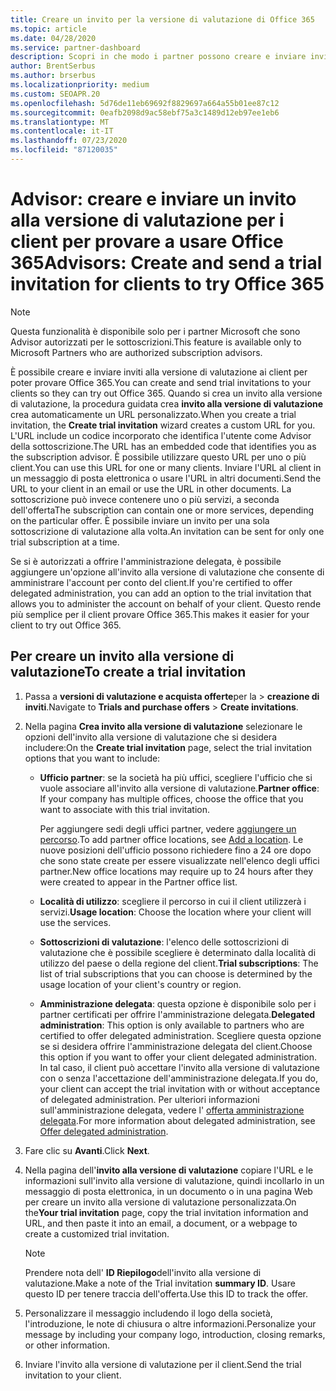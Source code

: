 ```yaml
---
title: Creare un invito per la versione di valutazione di Office 365
ms.topic: article
ms.date: 04/28/2020
ms.service: partner-dashboard
description: Scopri in che modo i partner possono creare e inviare inviti alla versione di valutazione per i loro clienti per provare a usare Office 365. I partner sono in gran parte un Advisor autorizzato per le sottoscrizioni.
author: BrentSerbus
ms.author: brserbus
ms.localizationpriority: medium
ms.custom: SEOAPR.20
ms.openlocfilehash: 5d76de11eb69692f8829697a664a55b01ee87c12
ms.sourcegitcommit: 0eafb2098d9ac58ebf75a3c1489d12eb97ee1eb6
ms.translationtype: MT
ms.contentlocale: it-IT
ms.lasthandoff: 07/23/2020
ms.locfileid: "87120035"
---
```

# <a name="advisors-create-and-send-a-trial-invitation-for-clients-to-try-office-365"></a><span data-ttu-id="37ec7-104">Advisor: creare e inviare un invito alla versione di valutazione per i client per provare a usare Office 365</span><span class="sxs-lookup"><span data-stu-id="37ec7-104">Advisors: Create and send a trial invitation for clients to try Office 365</span></span>

> [!NOTE]
> <span data-ttu-id="37ec7-105">Questa funzionalità è disponibile solo per i partner Microsoft che sono Advisor autorizzati per le sottoscrizioni.</span><span class="sxs-lookup"><span data-stu-id="37ec7-105">This feature is available only to Microsoft Partners who are authorized subscription advisors.</span></span>

<span data-ttu-id="37ec7-106">È possibile creare e inviare inviti alla versione di valutazione ai client per poter provare Office 365.</span><span class="sxs-lookup"><span data-stu-id="37ec7-106">You can create and send trial invitations to your clients so they can try out Office 365.</span></span> <span data-ttu-id="37ec7-107">Quando si crea un invito alla versione di valutazione, la procedura guidata crea **invito alla versione di valutazione** crea automaticamente un URL personalizzato.</span><span class="sxs-lookup"><span data-stu-id="37ec7-107">When you create a trial invitation, the **Create trial invitation** wizard creates a custom URL for you.</span></span> <span data-ttu-id="37ec7-108">L'URL include un codice incorporato che identifica l'utente come Advisor della sottoscrizione.</span><span class="sxs-lookup"><span data-stu-id="37ec7-108">The URL has an embedded code that identifies you as the subscription advisor.</span></span> <span data-ttu-id="37ec7-109">È possibile utilizzare questo URL per uno o più client.</span><span class="sxs-lookup"><span data-stu-id="37ec7-109">You can use this URL for one or many clients.</span></span> <span data-ttu-id="37ec7-110">Inviare l'URL al client in un messaggio di posta elettronica o usare l'URL in altri documenti.</span><span class="sxs-lookup"><span data-stu-id="37ec7-110">Send the URL to your client in an email or use the URL in other documents.</span></span> <span data-ttu-id="37ec7-111">La sottoscrizione può invece contenere uno o più servizi, a seconda dell'offerta</span><span class="sxs-lookup"><span data-stu-id="37ec7-111">The subscription can contain one or more services, depending on the particular offer.</span></span> <span data-ttu-id="37ec7-112">È possibile inviare un invito per una sola sottoscrizione di valutazione alla volta.</span><span class="sxs-lookup"><span data-stu-id="37ec7-112">An invitation can be sent for only one trial subscription at a time.</span></span>

<span data-ttu-id="37ec7-113">Se si è autorizzati a offrire l'amministrazione delegata, è possibile aggiungere un'opzione all'invito alla versione di valutazione che consente di amministrare l'account per conto del client.</span><span class="sxs-lookup"><span data-stu-id="37ec7-113">If you're certified to offer delegated administration, you can add an option to the trial invitation that allows you to administer the account on behalf of your client.</span></span> <span data-ttu-id="37ec7-114">Questo rende più semplice per il client provare Office 365.</span><span class="sxs-lookup"><span data-stu-id="37ec7-114">This makes it easier for your client to try out Office 365.</span></span>

## <a name="to-create-a-trial-invitation"></a><span data-ttu-id="37ec7-115">Per creare un invito alla versione di valutazione</span><span class="sxs-lookup"><span data-stu-id="37ec7-115">To create a trial invitation</span></span>

1. <span data-ttu-id="37ec7-116">Passa a **versioni di valutazione e acquista offerte**per la  >  **creazione di inviti**.</span><span class="sxs-lookup"><span data-stu-id="37ec7-116">Navigate to **Trials and purchase offers** > **Create invitations**.</span></span>

2. <span data-ttu-id="37ec7-117">Nella pagina **Crea invito alla versione di valutazione** selezionare le opzioni dell'invito alla versione di valutazione che si desidera includere:</span><span class="sxs-lookup"><span data-stu-id="37ec7-117">On the **Create trial invitation** page, select the trial invitation options that you want to include:</span></span>

    - <span data-ttu-id="37ec7-118">**Ufficio partner**: se la società ha più uffici, scegliere l'ufficio che si vuole associare all'invito alla versione di valutazione.</span><span class="sxs-lookup"><span data-stu-id="37ec7-118">**Partner office**: If your company has multiple offices, choose the office that you want to associate with this trial invitation.</span></span>

        <span data-ttu-id="37ec7-119">Per aggiungere sedi degli uffici partner, vedere [aggiungere un percorso](manage-locations.md).</span><span class="sxs-lookup"><span data-stu-id="37ec7-119">To add partner office locations, see [Add a location](manage-locations.md).</span></span> <span data-ttu-id="37ec7-120">Le nuove posizioni dell'ufficio possono richiedere fino a 24 ore dopo che sono state create per essere visualizzate nell'elenco degli uffici partner.</span><span class="sxs-lookup"><span data-stu-id="37ec7-120">New office locations may require up to 24 hours after they were created to appear in the Partner office list.</span></span>

    - <span data-ttu-id="37ec7-121">**Località di utilizzo**: scegliere il percorso in cui il client utilizzerà i servizi.</span><span class="sxs-lookup"><span data-stu-id="37ec7-121">**Usage location**: Choose the location where your client will use the services.</span></span>
    - <span data-ttu-id="37ec7-122">**Sottoscrizioni di valutazione**: l'elenco delle sottoscrizioni di valutazione che è possibile scegliere è determinato dalla località di utilizzo del paese o della regione del client.</span><span class="sxs-lookup"><span data-stu-id="37ec7-122">**Trial subscriptions**: The list of trial subscriptions that you can choose is determined by the usage location of your client's country or region.</span></span>
    - <span data-ttu-id="37ec7-123">**Amministrazione delegata**: questa opzione è disponibile solo per i partner certificati per offrire l'amministrazione delegata.</span><span class="sxs-lookup"><span data-stu-id="37ec7-123">**Delegated administration**: This option is only available to partners who are certified to offer delegated administration.</span></span> <span data-ttu-id="37ec7-124">Scegliere questa opzione se si desidera offrire l'amministrazione delegata del client.</span><span class="sxs-lookup"><span data-stu-id="37ec7-124">Choose this option if you want to offer your client delegated administration.</span></span> <span data-ttu-id="37ec7-125">In tal caso, il client può accettare l'invito alla versione di valutazione con o senza l'accettazione dell'amministrazione delegata.</span><span class="sxs-lookup"><span data-stu-id="37ec7-125">If you do, your client can accept the trial invitation with or without acceptance of delegated administration.</span></span> <span data-ttu-id="37ec7-126">Per ulteriori informazioni sull'amministrazione delegata, vedere l' [offerta amministrazione delegata](customers-revoke-admin-privileges.md).</span><span class="sxs-lookup"><span data-stu-id="37ec7-126">For more information about delegated administration, see [Offer delegated administration](customers-revoke-admin-privileges.md).</span></span>

3. <span data-ttu-id="37ec7-127">Fare clic su **Avanti**.</span><span class="sxs-lookup"><span data-stu-id="37ec7-127">Click **Next**.</span></span>

4. <span data-ttu-id="37ec7-128">Nella pagina dell'**invito alla versione di valutazione** copiare l'URL e le informazioni sull'invito alla versione di valutazione, quindi incollarlo in un messaggio di posta elettronica, in un documento o in una pagina Web per creare un invito alla versione di valutazione personalizzata.</span><span class="sxs-lookup"><span data-stu-id="37ec7-128">On the**Your trial invitation** page, copy the trial invitation information and URL, and then paste it into an email, a document, or a webpage to create a customized trial invitation.</span></span>

    > [!NOTE]
    > <span data-ttu-id="37ec7-129">Prendere nota dell' **ID Riepilogo**dell'invito alla versione di valutazione.</span><span class="sxs-lookup"><span data-stu-id="37ec7-129">Make a note of the Trial invitation **summary ID**.</span></span> <span data-ttu-id="37ec7-130">Usare questo ID per tenere traccia dell'offerta.</span><span class="sxs-lookup"><span data-stu-id="37ec7-130">Use this ID to track the offer.</span></span>

5. <span data-ttu-id="37ec7-131">Personalizzare il messaggio includendo il logo della società, l'introduzione, le note di chiusura o altre informazioni.</span><span class="sxs-lookup"><span data-stu-id="37ec7-131">Personalize your message by including your company logo, introduction, closing remarks, or other information.</span></span>

6. <span data-ttu-id="37ec7-132">Inviare l'invito alla versione di valutazione per il client.</span><span class="sxs-lookup"><span data-stu-id="37ec7-132">Send the trial invitation to your client.</span></span>
